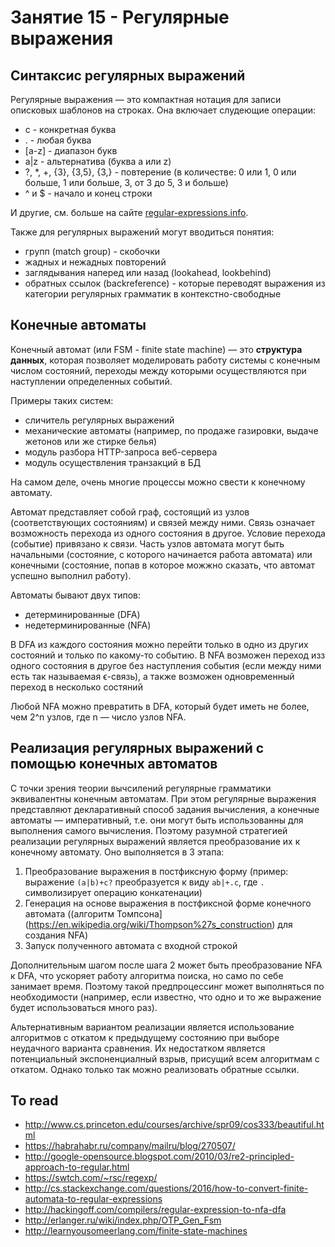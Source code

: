 # Занятие 15 - Регулярные выражения

## Синтаксис регулярных выражений

Регулярные выражения — это компактная нотация для записи описковых шаблонов на строках. Она включает слудеющие операции:

- c - конкретная буква
- . - любая буква
- [a-z] - диапазон букв
- a|z - альтернатива (буква a или z)
- ?, *, +, {3}, {3,5}, {3,} - повтерение (в количестве: 0 или 1, 0 или больше, 1 или больше, 3, от 3 до 5, 3 и больше)
- ^ и $ - начало и конец строки

И другие, см. больше на сайте [regular-expressions.info](http://www.regular-expressions.info).

Также для регулярных выражений могут вводиться понятия:

- групп (match group) - скобочки
- жадных и нежадных повторений
- заглядывания наперед или назад (lookahead, lookbehind)
- обратных ссылок (backreference) - которые переводят выражения из категории регулярных грамматик в контекстно-свободные


## Конечные автоматы

Конечный автомат (или FSM - finite state machine) — это **структура данных**, которая позволяет моделировать работу системы с конечным числом состояний, переходы между которыми осуществляются при наступлении определенных событий.

Примеры таких систем:

- сличитель регулярных выражений
- механические автоматы (например, по продаже газировки, выдаче жетонов или же стирке белья)
- модуль разбора HTTP-запроса веб-сервера
- модуль осуществления транзакций в БД

На самом деле, очень многие процессы можно свести к конечному автомату.

Автомат представляет собой граф, состоящий из узлов (соответствующих состояниям) и связей между ними. Связь означает возможность перехода из одного состояния в другое. Условие перехода (событие) привязано к связи. Часть узлов автомата могут быть начальными (состояние, с которого начинается работа автомата) или конечными (состояние, попав в которое можжно сказать, что автомат успешно выполнил работу).

Автоматы бывают двух типов:

- детерминированные (DFA)
- недетерминированные (NFA)

В DFA из каждого состояния можно перейти только в одно из других состояний и только по какому-то событию. В NFA возможен переход изз одного состояния в другое без наступления события (если между ними есть так называемая ϵ-связь), а также возможен одновременный переход в несколько состяний

Любой NFA можно превратить в DFA, который будет иметь не более, чем 2^n узлов, где n — число узлов NFA.


## Реализация регулярных выражений с помощью конечных автоматов

С точки зрения теории вычсилений регулярные грамматики эквивалентны конечным автоматам. При этом регулярные выражения представляют декларативный способ задания вычисления, а конечные автоматы — императивный, т.е. они могут быть использованны для выполнения самого вычисления. Поэтому разумной стратегией реализации регулярных выражений является преобразование их к конечному автомату. Оно выполняется в 3 этапа:

1. Преобразование выражения в постфиксную форму (пример: выражение `(a|b)+c?` преобразуется к виду `ab|+.c`, где `.` символизирует операцию конкатенации)
2. Генерация на основе выражения в постфиксной форме конечного автомата ((алгоритм Томпсона](https://en.wikipedia.org/wiki/Thompson%27s_construction) для создания NFA)
3. Запуск полученного автомата с входной строкой

Дополнительным шагом после шага 2 может быть преобразование NFA к DFA, что ускоряет работу алгоритма поиска, но само по себе занимает время. Поэтому такой предпроцессинг может выполняться по необходимости (например, если известно, что одно и то же выражение будет использоваться много раз).

Альтернативным вариантом реализации является использование алгоритмов с откатом к предыдущему состоянию при выборе неудачного варианта сравнения. Их недостатком является потенциальный экспоненциалный взрыв, присущий всем алгоритмам с откатом. Однако только так можно реализовать обратные ссылки.


## To read

- http://www.cs.princeton.edu/courses/archive/spr09/cos333/beautiful.html
- https://habrahabr.ru/company/mailru/blog/270507/
- http://google-opensource.blogspot.com/2010/03/re2-principled-approach-to-regular.html
- https://swtch.com/~rsc/regexp/
- http://cs.stackexchange.com/questions/2016/how-to-convert-finite-automata-to-regular-expressions
- http://hackingoff.com/compilers/regular-expression-to-nfa-dfa
- http://erlanger.ru/wiki/index.php/OTP_Gen_Fsm
- http://learnyousomeerlang.com/finite-state-machines
